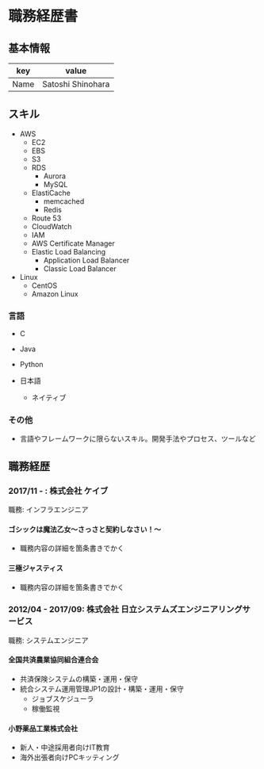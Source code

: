 # 職務経歴書

## 基本情報

|key|value|
|---|-----|
|Name|Satoshi Shinohara|

## スキル

- AWS
  - EC2
  - EBS
  - S3
  - RDS
    - Aurora
    - MySQL
  - ElastiCache
    - memcached
    - Redis
  - Route 53
  - CloudWatch
  - IAM
  - AWS Certificate Manager
  - Elastic Load Balancing
    - Application Load Balancer
    - Classic Load Balancer
- Linux
  - CentOS
  - Amazon Linux

### 言語

- C
- Java
- Python

- 日本語
  - ネイティブ

### その他

- 言語やフレームワークに限らないスキル。開発手法やプロセス、ツールなど

## 職務経歴

### 2017/11 - : 株式会社 ケイブ

職務: インフラエンジニア

#### ゴシックは魔法乙女～さっさと契約しなさい！～

- 職務内容の詳細を箇条書きでかく

#### 三極ジャスティス

- 職務内容の詳細を箇条書きでかく

### 2012/04 - 2017/09: 株式会社 日立システムズエンジニアリングサービス

職務: システムエンジニア

#### 全国共済農業協同組合連合会

- 共済保険システムの構築・運用・保守
- 統合システム運用管理JP1の設計・構築・運用・保守
  - ジョブスケジューラ
  - 稼働監視

#### 小野薬品工業株式会社

- 新人・中途採用者向けIT教育
- 海外出張者向けPCキッティング
